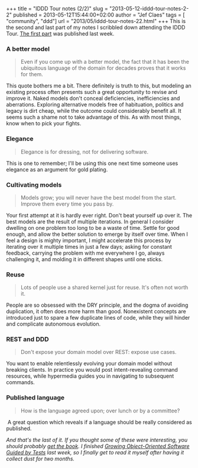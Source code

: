 +++
title = "IDDD Tour notes (2/2)"
slug = "2013-05-12-iddd-tour-notes-2-2"
published = 2013-05-12T15:44:00+02:00
author = "Jef Claes"
tags = [ "community", "ddd"]
url = "2013/05/iddd-tour-notes-22.html"
+++
This is the second and last part of my notes I scribbled down attending
the IDDD Tour. [The first
part](http://www.jefclaes.be/2013/05/iddd-tour-notes-12.html) was
published last week.  
  
### A better model  

> Even if you come up with a better model, the fact that it has been the
> ubiquitous language of the domain for decades proves that it works for
> them.

This quote bothers me a bit. There definitely is truth to this, but
modeling an existing process often presents such a great opportunity to
revise and improve it. Naked models don't conceal deficiencies,
inefficiencies and aberrations. Exploring alternative models free of
habituation, politics and legacy is dirt cheap, while the outcome could
considerably benefit all. It seems such a shame not to take advantage of
this. As with most things, know when to pick your fights.  
  
### Elegance

> Elegance is for dressing, not for delivering software.

This is one to remember; I'll be using this one next time someone uses
elegance as an argument for gold plating.  
  
### Cultivating models  

> Models grow; you will never have the best model from the start.
> Improve them every time you pass by.

Your first attempt at it is hardly ever right. Don't beat yourself up
over it. The best models are the result of multiple iterations. In general I consider dwelling on one problem too long to be a waste of time. Settle for good enough, and allow the better solution to emerge by itself over time. When I feel a design is mighty important, I might accelerate this process by iterating over it multiple times in just a few days; asking for constant feedback, carrying the problem with me everywhere I go, always challenging it, and molding it in different shapes until one sticks.  
  
### Reuse  

> Lots of people use a shared kernel just for reuse. It's often not
> worth it.

People are so obsessed with the DRY principle, and the dogma of avoiding
duplication, it often does more harm than good. Nonexistent concepts are
introduced just to spare a few duplicate lines of code, while they will
hinder and complicate autonomous evolution.  
  
### REST and DDD 

> Don't expose your domain model over REST: expose use cases. 

You want to enable relentlessly evolving your domain model without
breaking clients. In practice you would post intent-revealing command
resources, while hypermedia guides you in navigating to subsequent
commands.  
  
### Published language

> How is the language agreed upon; over lunch or by a committee?

 A great question which reveals if a language should be really
considered as published.  
  
*And that's the last of it. If you thought some of these were
interesting, you should probably [get the
book](http://www.amazon.com/gp/product/0321834577/ref=as_li_qf_sp_asin_tl?ie=UTF8&camp=1789&creative=9325&creativeASIN=0321834577&linkCode=as2&tag=diofanedebyje-20).
I finished [Growing Object-Oriented Software Guided by
Tests](http://www.amazon.com/gp/product/0321503627/ref=as_li_qf_sp_asin_tl?ie=UTF8&camp=1789&creative=9325&creativeASIN=0321503627&linkCode=as2&tag=diofanedebyje-20)
last week, so I finally get to read it myself after having it collect
dust for two months.*
